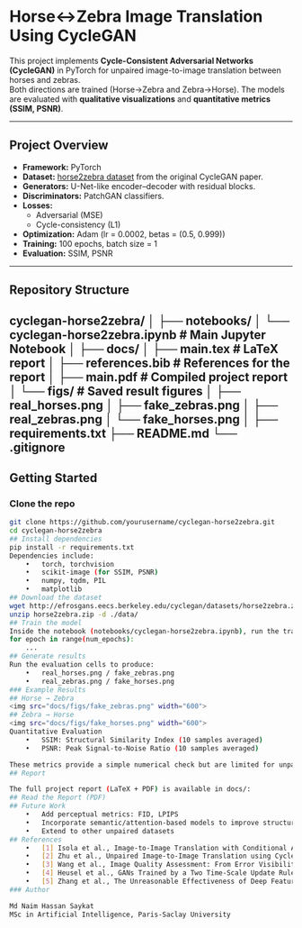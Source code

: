 # Horse↔Zebra Image Translation Using CycleGAN

This project implements **Cycle-Consistent Adversarial Networks (CycleGAN)** in PyTorch for unpaired image-to-image translation between horses and zebras.  
Both directions are trained (Horse→Zebra and Zebra→Horse). The models are evaluated with **qualitative visualizations** and **quantitative metrics (SSIM, PSNR)**.  

---

## Project Overview
- **Framework:** PyTorch  
- **Dataset:** [horse2zebra dataset](https://people.eecs.berkeley.edu/~taesung_park/CycleGAN/datasets/) from the original CycleGAN paper.  
- **Generators:** U-Net-like encoder–decoder with residual blocks.  
- **Discriminators:** PatchGAN classifiers.  
- **Losses:**  
  - Adversarial (MSE)  
  - Cycle-consistency (L1)  
- **Optimization:** Adam (lr = 0.0002, betas = (0.5, 0.999))  
- **Training:** 100 epochs, batch size = 1  
- **Evaluation:** SSIM, PSNR  

---

## Repository Structure
cyclegan-horse2zebra/
│
├── notebooks/
│   └── cyclegan-horse2zebra.ipynb   # Main Jupyter Notebook
│
├── docs/
│   ├── main.tex                     # LaTeX report
│   ├── references.bib               # References for the report
│   ├── main.pdf                     # Compiled project report
│   └── figs/                        # Saved result figures
│       ├── real_horses.png
│       ├── fake_zebras.png
│       ├── real_zebras.png
│       └── fake_horses.png
│
├── requirements.txt
├── README.md
└── .gitignore
---

## Getting Started

### Clone the repo
```bash
git clone https://github.com/yourusername/cyclegan-horse2zebra.git
cd cyclegan-horse2zebra
## Install dependencies
pip install -r requirements.txt
Dependencies include:
	•	torch, torchvision
	•	scikit-image (for SSIM, PSNR)
	•	numpy, tqdm, PIL
	•	matplotlib
## Download the dataset
wget http://efrosgans.eecs.berkeley.edu/cyclegan/datasets/horse2zebra.zip -O horse2zebra.zip
unzip horse2zebra.zip -d ./data/
## Train the model
Inside the notebook (notebooks/cyclegan-horse2zebra.ipynb), run the training loop:
for epoch in range(num_epochs):
    ...
## Generate results
Run the evaluation cells to produce:
	•	real_horses.png / fake_zebras.png
	•	real_zebras.png / fake_horses.png
### Example Results
## Horse → Zebra
<img src="docs/figs/fake_zebras.png" width="600">
## Zebra → Horse
<img src="docs/figs/fake_horses.png" width="600">
Quantitative Evaluation
	•	SSIM: Structural Similarity Index (10 samples averaged)
	•	PSNR: Peak Signal-to-Noise Ratio (10 samples averaged)

These metrics provide a simple numerical check but are limited for unpaired translation tasks.
## Report

The full project report (LaTeX + PDF) is available in docs/:
## Read the Report (PDF)
## Future Work
	•	Add perceptual metrics: FID, LPIPS
	•	Incorporate semantic/attention-based models to improve structural consistency
	•	Extend to other unpaired datasets
## References
	•	[1] Isola et al., Image-to-Image Translation with Conditional Adversarial Networks (pix2pix), CVPR 2017.
	•	[2] Zhu et al., Unpaired Image-to-Image Translation using Cycle-Consistent Adversarial Networks (CycleGAN), ICCV 2017.
	•	[3] Wang et al., Image Quality Assessment: From Error Visibility to Structural Similarity (SSIM), IEEE TIP 2004.
	•	[4] Heusel et al., GANs Trained by a Two Time-Scale Update Rule Converge to a Local Nash Equilibrium (FID), NeurIPS 2017.
	•	[5] Zhang et al., The Unreasonable Effectiveness of Deep Features as a Perceptual Metric (LPIPS), CVPR 2018.
### Author

Md Naim Hassan Saykat
MSc in Artificial Intelligence, Paris-Saclay University
